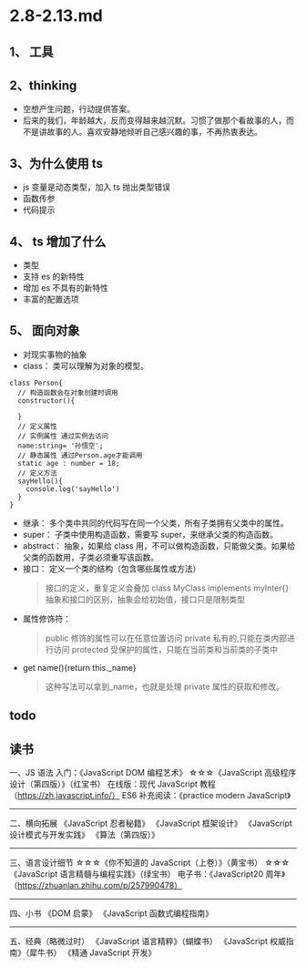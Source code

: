 # 2.8-2.13.md

## 1、 工具

## 2、thinking

- 空想产生问题，行动提供答案。
- 后来的我们，年龄越大，反而变得越来越沉默。习惯了做那个看故事的人，而不是讲故事的人。喜欢安静地倾听自己感兴趣的事，不再热衷表达。

## 3、为什么使用 ts

- js 变量是动态类型，加入 ts 抛出类型错误
- 函数传参
- 代码提示

## 4、 ts 增加了什么

- 类型
- 支持 es 的新特性
- 增加 es 不具有的新特性
- 丰富的配置选项

## 5、 面向对象

- 对现实事物的抽象
- class： 类可以理解为对象的模型。

```JS
class Person{
  // 构造函数会在对象创建时调用
  constructor(){

  }
  // 定义属性
  // 实例属性 通过实例去访问
  name:string= '孙悟空';
  // 静态属性 通过Person.age才能调用
  static age : number = 18;
  // 定义方法
  sayHello(){
    console.log('sayHello')
  }
}
```

- 继承：
  多个类中共同的代码写在同一个父类，所有子类拥有父类中的属性。
- super：
  子类中使用构造函数，需要写 super，来继承父类的构造函数。
- abstract：
  抽象，如果给 class 用，不可以做构造函数，只能做父类。如果给父类的函数用，子类必须重写该函数。
- 接口： 定义一个类的结构（包含哪些属性或方法）
  > 接口的定义，重复定义会叠加
  > class MyClass implements myInter{}
  > 抽象和接口的区别，抽象会给初始值，接口只是限制类型
- 属性修饰符：
  > public 修饰的属性可以在任意位置访问
  > private 私有的,只能在类内部进行访问
  > protected 受保护的属性，只能在当前类和当前类的子类中
- get name(){return this.\_name}
  > 这种写法可以拿到\_name，也就是处理 private 属性的获取和修改。

## todo

## 读书

一、JS 语法
入门：《JavaScript DOM 编程艺术》
☆☆☆《JavaScript 高级程序设计（第四版）》（红宝书）
在线版：现代 JavaScript 教程 （https://zh.javascript.info/）
ES6 补充阅读：《practice modern JavaScript》

---

二、横向拓展
《JavaScript 忍者秘籍》
《JavaScript 框架设计》
《JavaScript 设计模式与开发实践》
《算法（第四版）》

---

三、语言设计细节
☆☆☆《你不知道的 JavaScript（上卷）》（黄宝书）
☆☆☆《JavaScript 语言精髓与编程实践》（绿宝书）
电子书：《JavaScript20 周年》（https://zhuanlan.zhihu.com/p/257990478）

---

四、小书
《DOM 启蒙》
《JavaScript 函数式编程指南》

---

五、经典（略微过时）
《JavaScript 语言精粹》（蝴蝶书）
《JavaScript 权威指南》（犀牛书）
《精通 JavaScript 开发》
